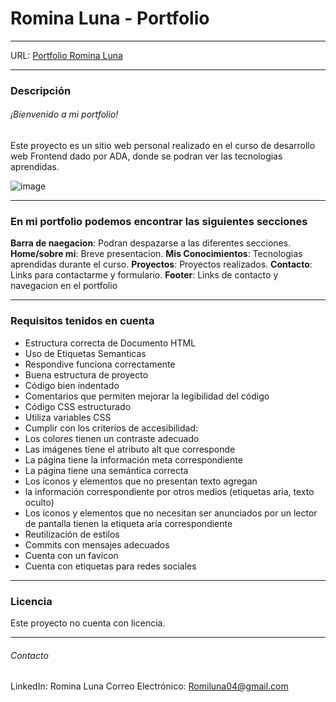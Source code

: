 # Romina Luna - Portfolio

------------
URL:  [Portfolio Romina Luna](https://romiluu.github.io/portfolio-ada/ "Heading link")

------------
### Descripción
###### ¡Bienvenido a mi portfolio!
Este proyecto es un sitio web personal realizado en el curso de desarrollo web Frontend dado por ADA, donde se podran ver las tecnologias aprendidas.

![image](https://github.com/Romiluu/portfolio-ada/assets/70774797/cb9ea3cc-0c8e-4cc8-baf8-6cd0bf875cc0)

------------

### En mi portfolio podemos encontrar las siguientes secciones

**Barra de naegacion**:  Podran despazarse a las diferentes secciones.
**Home/sobre mi**:  Breve presentacion.
**Mis Conocimientos**: Tecnologias aprendidas durante el curso.
**Proyectos**: Proyectos realizados.
**Contacto**: Links para contactarme y formulario.
**Footer**: Links de contacto y navegacion en el portfolio

------------
### Requisitos tenidos en cuenta
- Estructura correcta de Documento HTML
- Uso de Etiquetas Semanticas
- Respondive funciona correctamente
- Buena estructura de proyecto
- Código bien indentado
- Comentarios que permiten mejorar la legibilidad del código
- Código CSS estructurado
- Utiliza variables CSS
- Cumplir con los criterios de accesibilidad:
- Los colores tienen un contraste adecuado
- Las imágenes tiene el atributo alt que corresponde
- La página tiene la información meta correspondiente
- La página tiene una semántica correcta
- Los íconos y elementos que no presentan texto agregan
- la información correspondiente por otros medios (etiquetas aria, texto oculto)
- Los íconos y elementos que no necesitan ser anunciados por un lector de pantalla tienen la etiqueta aria correspondiente
- Reutilización de estilos
- Commits con mensajes adecuados
- Cuenta con un favicon
- Cuenta con etiquetas para redes sociales


------------
### Licencia
Este proyecto no cuenta con licencia.

------------
###### Contacto
LinkedIn: Romina Luna
Correo Electrónico: Romiluna04@gmail.com
